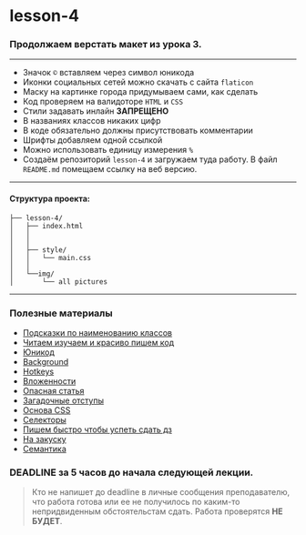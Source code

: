 # lesson-4

### Продолжаем верстать макет из урока 3.

***
+ Значок ```©``` вставляем через символ юникода
+ Иконки социальных сетей можно скачать с сайта ```flaticon```
+ Маску на картинке города придумываем сами, как сделать
+ Код проверяем на валидоторе ```HTML``` и ```CSS```
+ Стили задавать инлайн **ЗАПРЕЩЕНО**
+ В названиях классов никаких цифр
+ В коде обязательно должны присутствовать комментарии
+ Шрифты добавляем одной ссылкой
+ Можно использовать единицу измерения ```%```
+ Создаём репозиторий ```lesson-4``` и загружаем туда работу. В файл ```README.md``` помещаем
ссылку на веб версию.
***

#### Структура проекта: 

```
├── lesson-4/
│   ├── index.html
│   │
│   │
│   ├── style/
│   │   └── main.css
│   │
│   └──img/
│       └── all pictures
```

***

### Полезные материалы 

+ [Подсказки по наименованию классов](https://github.com/yoksel/common-words)
+ [Читаем изучаем и красиво пишем код](http://codeguide.academy/html-css.html)
+ [Юникод](https://unicode-table.com/ru/#control-character)
+ [Background](https://developer.mozilla.org/ru/docs/Web/CSS/background)
+ [Hotkeys](https://nikomedvedev.ru/other/vscodeshortcuts/hotkeys.html)
+ [Вложенности](https://caninclude.glitch.me/)
+ [Опасная статья](https://web-standards.ru/articles/vertical-align/)
+ [Загадочные отступы](https://css-live.ru/articles/zagadochnye-otstupy-mezhdu-inlajn-blokami.html)
+ [Основа CSS](https://html5book.ru/osnovy-css/)
+ [Селекторы](https://code.tutsplus.com/ru/tutorials/the-30-css-selectors-you-must-memorize--net-16048)
+ [Пишем быстро чтобы успеть сдать дз](https://bezugly.ru/blog/posts/emmet)
+ [На закуску](https://html5css.ru/html/html5_syntax.php)
+ [Семантика](https://medium.com/@stasonmars/%D1%81%D0%B5%D0%BA%D1%80%D0%B5%D1%82%D1%8B-%D0%B8%D1%81%D0%BF%D0%BE%D0%BB%D1%8C%D0%B7%D0%BE%D0%B2%D0%B0%D0%BD%D0%B8%D1%8F-%D1%81%D0%B5%D0%BC%D0%B0%D0%BD%D1%82%D0%B8%D1%87%D0%B5%D1%81%D0%BA%D0%BE%D0%B8%CC%86-%D0%B2%D0%B5%D1%80%D1%81%D1%82%D0%BA%D0%B8-%D0%B2-html5-c7cd5e6f1ebb)


### DEADLINE за 5 часов до начала следующей лекции.

> Кто не напишет до deadline в личные сообщения преподавателю, что работа готова или ее не получилось по каким-то непридвиденным обстоятельстам сдать. Работа проверятся **НЕ БУДЕТ**.
